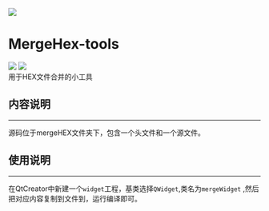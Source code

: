 ![](https://github.com/Esten23/MergeHex-tools/blob/master/mergeHEX/merge.png)
# MergeHex-tools
![](https://img.shields.io/badge/Powered%20by-Esten23-brightgreen.svg)
![](https://img.shields.io/badge/Version-1.0.0-brightgreen.svg)<br>
用于HEX文件合并的小工具
## 内容说明
---
  源码位于mergeHEX文件夹下，包含一个头文件和一个源文件。<br>
## 使用说明
---
 在QtCreator中新建一个`widget`工程，基类选择`QWidget`,类名为`mergeWidget` ,然后把对应内容复制到文件到，运行编译即可。
